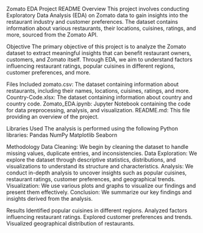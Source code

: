 Zomato EDA Project README
Overview
This project involves conducting Exploratory Data Analysis (EDA) on Zomato data to gain insights into the restaurant industry and customer preferences. The dataset contains information about various restaurants, their locations, cuisines, ratings, and more, sourced from the Zomato API.

Objective
The primary objective of this project is to analyze the Zomato dataset to extract meaningful insights that can benefit restaurant owners, customers, and Zomato itself. Through EDA, we aim to understand factors influencing restaurant ratings, popular cuisines in different regions, customer preferences, and more.

Files Included
zomato.csv: The dataset containing information about restaurants, including their names, locations, cuisines, ratings, and more.
Country-Code.xlsx: The dataset containing information about country and country code.
Zomato_EDA.ipynb: Jupyter Notebook containing the code for data preprocessing, analysis, and visualization.
README.md: This file providing an overview of the project.

Libraries Used
The analysis is performed using the following Python libraries:
Pandas
NumPy
Matplotlib
Seaborn

Methodology
Data Cleaning: We begin by cleaning the dataset to handle missing values, duplicate entries, and inconsistencies.
Data Exploration: We explore the dataset through descriptive statistics, distributions, and visualizations to understand its structure and characteristics.
Analysis: We conduct in-depth analysis to uncover insights such as popular cuisines, restaurant ratings, customer preferences, and geographical trends.
Visualization: We use various plots and graphs to visualize our findings and present them effectively.
Conclusion: We summarize our key findings and insights derived from the analysis.

Results
Identified popular cuisines in different regions.
Analyzed factors influencing restaurant ratings.
Explored customer preferences and trends.
Visualized geographical distribution of restaurants.
